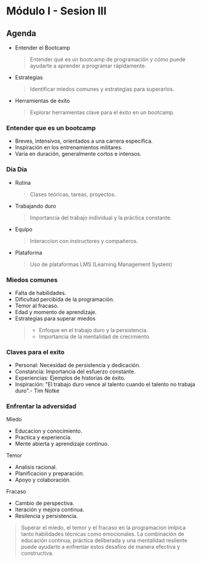 # Módulo I - Sesion III

## Agenda

- Entender el Bootcamp
  > Entender qué es un bootcamp de programación y cómo puede ayudarte a aprender a programar rápidamente.
- Estrategias
  > Identificar miedos comunes y estrategias para superarlos.
- Herramientas de éxito
  > Explorar herramientas clave para el éxito en un bootcamp.

### Entender que es un bootcamp

- Breves, intensivos, orientados a una carrera especifica.
- Inspiración en los entrenamientos militares.
- Varía en duración, generalmente cortos e intensos.

### Día Día

- Rutina
  > Clases teóricas, tareas, proyectos.
- Trabajando duro
  > Importancia del trabajo individual y la práctica constante.
- Equipo
  > Interaccion con instructores y compañeros.
- Plataforma
  > Uso de plataformas LMS (Learning Management System)

### Miedos comunes

- Falta de habilidades.
- Dificultad percibida de la programación.
- Temor al fracaso.
- Edad y momento de aprendizaje.
- Estrategias para superar miedos
  > - Enfoque en el trabajo duro y la persistencia.
  > - Importancia de la mentalidad de crecimiento.

### Claves para el exito

- Personal: Necesidad de persistencia y dedicación.
- Constancia: Importancia del esfuerzo constante.
- Experiencias: Ejemplos de historias de éxito.
- Inspiración: "El trabajo duro vence al talento cuando el talento no trabaja duro".- Tim Notke

### Enfrentar la adversidad

Miedo

- Educacion y conocimiento.
- Practica y experiencia.
- Mente abierta y aprendizaje continuo.

Temor

- Analisis racional.
- Planificacion y preparación.
- Apoyo y colaboración.

Fracaso

- Cambio de perspectiva.
- Iteración y mejora continua.
- Resilencia y persistencia.

> Superar el miedo, el temor y el fracaso en la programacion imlpica tanto habilidades técnicas como emocionales. La combinación de educación continua, práctica deliberada y una mentalidad resilente puede ayudarte a enfrentar estos desafios de manera efectiva y constructiva.
